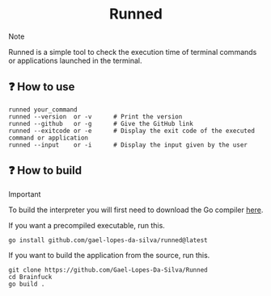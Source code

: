 <h1 align="center">
    Runned
</h1>

> [!NOTE]
> Runned is a simple tool to check the execution time of terminal commands or applications launched in the terminal.

## ❓ How to use
~~~
runned your_command
runned --version  or -v      # Print the version
runned --github   or -g      # Give the GitHub link
runned --exitcode or -e      # Display the exit code of the executed command or application
runned --input    or -i      # Display the input given by the user
~~~

## ❓ How to build
> [!IMPORTANT]
> To build the interpreter you will first need to download the Go compiler [here](https://go.dev/dl/).

If you want a precompiled executable, run this.
~~~shell
go install github.com/gael-lopes-da-silva/runned@latest
~~~

If you want to build the application from the source, run this.
~~~shell
git clone https://github.com/Gael-Lopes-Da-Silva/Runned
cd Brainfuck
go build .
~~~
